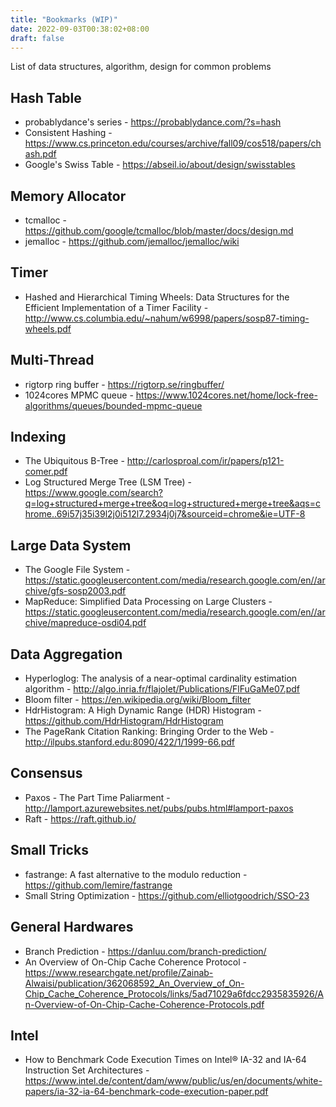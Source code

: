 ```yaml
---
title: "Bookmarks (WIP)"
date: 2022-09-03T00:38:02+08:00
draft: false
---
```


List of data structures, algorithm, design for common problems

<!--more-->

## Hash Table

- probablydance's series - https://probablydance.com/?s=hash 
- Consistent Hashing - https://www.cs.princeton.edu/courses/archive/fall09/cos518/papers/chash.pdf
- Google's Swiss Table - https://abseil.io/about/design/swisstables

## Memory Allocator

- tcmalloc - https://github.com/google/tcmalloc/blob/master/docs/design.md
- jemalloc - https://github.com/jemalloc/jemalloc/wiki

## Timer

- Hashed and Hierarchical Timing Wheels: Data Structures for the Efficient Implementation of a Timer Facility - http://www.cs.columbia.edu/~nahum/w6998/papers/sosp87-timing-wheels.pdf

## Multi-Thread

- rigtorp ring buffer - https://rigtorp.se/ringbuffer/
- 1024cores MPMC queue - https://www.1024cores.net/home/lock-free-algorithms/queues/bounded-mpmc-queue

## Indexing

- The Ubiquitous B-Tree - http://carlosproal.com/ir/papers/p121-comer.pdf
- Log Structured Merge Tree (LSM Tree) - https://www.google.com/search?q=log+structured+merge+tree&oq=log+structured+merge+tree&aqs=chrome..69i57j35i39l2j0i512l7.2934j0j7&sourceid=chrome&ie=UTF-8

## Large Data System

- The Google File System - https://static.googleusercontent.com/media/research.google.com/en//archive/gfs-sosp2003.pdf
- MapReduce: Simplified Data Processing on Large Clusters - https://static.googleusercontent.com/media/research.google.com/en//archive/mapreduce-osdi04.pdf

## Data Aggregation

- Hyperloglog: The analysis of a near-optimal cardinality estimation algorithm - http://algo.inria.fr/flajolet/Publications/FlFuGaMe07.pdf
- Bloom filter - https://en.wikipedia.org/wiki/Bloom_filter
- HdrHistogram: A High Dynamic Range (HDR) Histogram - https://github.com/HdrHistogram/HdrHistogram
- The PageRank Citation Ranking: Bringing Order to the Web - http://ilpubs.stanford.edu:8090/422/1/1999-66.pdf

## Consensus

- Paxos - The Part Time Paliarment - http://lamport.azurewebsites.net/pubs/pubs.html#lamport-paxos
- Raft - https://raft.github.io/

## Small Tricks

- fastrange: A fast alternative to the modulo reduction - https://github.com/lemire/fastrange
- Small String Optimization - https://github.com/elliotgoodrich/SSO-23

## General Hardwares

- Branch Prediction - https://danluu.com/branch-prediction/
- An Overview of On-Chip Cache Coherence Protocol - https://www.researchgate.net/profile/Zainab-Alwaisi/publication/362068592_An_Overview_of_On-Chip_Cache_Coherence_Protocols/links/5ad71029a6fdcc2935835926/An-Overview-of-On-Chip-Cache-Coherence-Protocols.pdf

## Intel

- How to Benchmark Code Execution Times on Intel® IA-32 and IA-64 Instruction Set Architectures - https://www.intel.de/content/dam/www/public/us/en/documents/white-papers/ia-32-ia-64-benchmark-code-execution-paper.pdf
